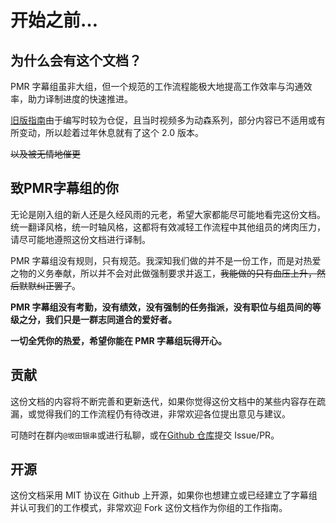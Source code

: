 # 开始之前…

## 为什么会有这个文档？

PMR 字幕组虽非大组，但一个规范的工作流程能极大地提高工作效率与沟通效率，助力译制进度的快速推进。

[旧版指南](https://ginakira.gitbook.io/pmaru/)由于编写时较为仓促，且当时视频多为动森系列，部分内容已不适用或有所变动，所以趁着过年休息就有了这个 2.0 版本。

~~以及被无情地催更~~

## 致PMR字幕组的你

无论是刚入组的新人还是久经风雨的元老，希望大家都能尽可能地看完这份文档。统一翻译风格，统一时轴风格，这都将有效减轻工作流程中其他组员的烤肉压力，请尽可能地遵照这份文档进行译制。

PMR 字幕组没有规则，只有规范。我深知我们做的并不是一份工作，而是对热爱之物的义务奉献，所以并不会对此做强制要求并返工，~~我能做的只有血压上升，然后默默纠正罢了~~。

**PMR 字幕组没有考勤，没有绩效，没有强制的任务指派，没有职位与组员间的等级之分，我们只是一群志同道合的爱好者。**

**一切全凭你的热爱，希望你能在 PMR 字幕组玩得开心。**

## 贡献

这份文档的内容将不断完善和更新迭代，如果你觉得这份文档中的某些内容存在疏漏，或觉得我们的工作流程仍有待改进，非常欢迎各位提出意见与建议。

可随时在群内`@坂田银串`或进行私聊，或在[Github 仓库](https://github.com/Ginakira/pmr-guidebook)提交 Issue/PR。

## 开源

这份文档采用 MIT 协议在 Github 上开源，如果你也想建立或已经建立了字幕组并认可我们的工作模式，非常欢迎 Fork 这份文档作为你组的工作指南。
